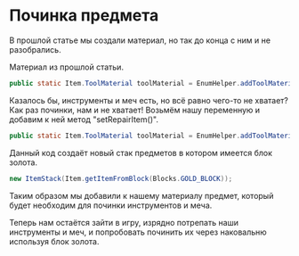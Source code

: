 # Починка предмета

В прошлой статье мы создали материал, но так до конца с ним и не разобрались.

Материал из прошлой статьи.
```java
public static Item.ToolMaterial toolMaterial = EnumHelper.addToolMaterial("tut:tool", 2, 256, 50.0F, 2.0F, 12);
```

Казалось бы, инструменты и меч есть, но всё равно чего-то не хватает? Как раз починки, нам и не хватает!
Возьмём нашу переменную и добавим к ней метод "setRepairItem()".

```java
public static Item.ToolMaterial toolMaterial = EnumHelper.addToolMaterial("tut:tool", 2, 256, 50.0F, 2.0F, 12).setRepairItem(new ItemStack(Item.getItemFromBlock(Blocks.GOLD_BLOCK)));
```

Данный код создаёт новый стак предметов в котором имеется блок золота.
```java
new ItemStack(Item.getItemFromBlock(Blocks.GOLD_BLOCK));
```

Таким образом мы добавили к нашему материалу предмет, который будет необходим для починки инструментов и меча.

Теперь нам остаётся зайти в игру, изрядно потрепать наши инструменты и меч, и попробовать починить их через наковальню используя блок золота.
